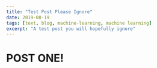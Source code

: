 ```yaml
---
title: "Test Post Please Ignore"
date: 2019-08-19
tags: [text, blog, machine-learning, machine learning]
excerpt: "A test post you will hopefully ignore"
---
```


# POST ONE!
